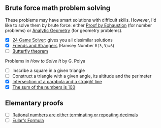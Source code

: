## Brute force math problem solving

These problems may have smart solutions with difficult skills. However, I'd like to solve them by brute force: either [Proof by Exhaustion](https://en.wikipedia.org/wiki/Proof_by_exhaustion) (for number problems) or [Analytic Geometry](https://en.wikipedia.org/wiki/Analytic_geometry) (for geometry problems).

- [x] [24 Game Solver](https://github.com/auntyellow/24): gives you all dissimilar solutions
- [x] [Friends and Strangers](ramsey.md) (Ramsey Number `R(3,3)=6`)
- [ ] [Butterfly theorem](https://en.wikipedia.org/wiki/Butterfly_theorem)

Problems in *How to Solve It* by G. Polya

- [ ] Inscribe a square in a given triangle
- [ ] Construct a triangle with a given angle, its altitude and the perimeter
- [x] [Intersection of a parabola and a straight line](polya/parabola.md)
- [x] [The sum of the numbers is 100](polya/sum100.md)

## Elemantary proofs

- [ ] [Rational numbers are either terminating or repeating decimals](https://math.stackexchange.com/questions/61937)
- [ ] [Eular's Formula](https://en.wikipedia.org/wiki/Euler's_formula)